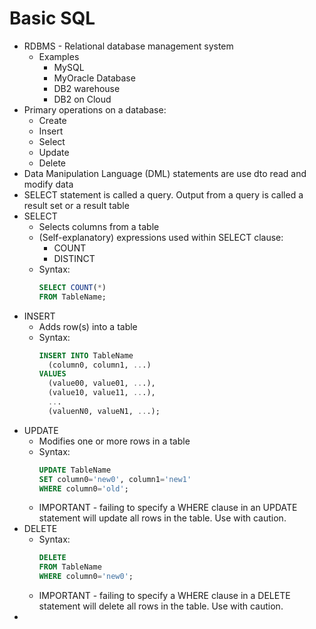 # Basic SQL
- RDBMS - Relational database management system
  - Examples
    - MySQL
    - MyOracle Database
    - DB2 warehouse
    - DB2 on Cloud
- Primary operations on a database:
  - Create
  - Insert
  - Select
  - Update
  - Delete
- Data Manipulation Language (DML) statements are use dto read and modify data
- SELECT statement is called a query. Output from a query is called a result set or a result table
- SELECT
  - Selects columns from a table
  - (Self-explanatory) expressions used within SELECT clause:
    - COUNT
    - DISTINCT
  - Syntax:
    ```sql
    SELECT COUNT(*)
    FROM TableName;
    ```
- INSERT
  - Adds row(s) into a table
  - Syntax:
    ```sql
    INSERT INTO TableName
      (column0, column1, ...)
    VALUES
      (value00, value01, ...),
      (value10, value11, ...),
      ...
      (valuenN0, valueN1, ...);
    ```
- UPDATE
  - Modifies one or more rows in a table
  - Syntax:
    ```sql
    UPDATE TableName
    SET column0='new0', column1='new1'
    WHERE column0='old';
    ```
  - IMPORTANT - failing to specify a WHERE clause in an UPDATE statement will update all rows in the table. Use with caution.
- DELETE
  - Syntax:
    ```sql
    DELETE
    FROM TableName
    WHERE column0='new0';
    ```
  - IMPORTANT - failing to specify a WHERE clause in a DELETE statement will delete all rows in the table. Use with caution.
- 